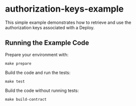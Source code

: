 # authorization-keys-example

This simple example demonstrates how to retrieve and use the authorization keys associated with a Deploy.

## Running the Example Code

Prepare your environment with:

`make prepare`

Build the code and run the tests:

`make test`

Build the code without running tests:

`make build-contract`

